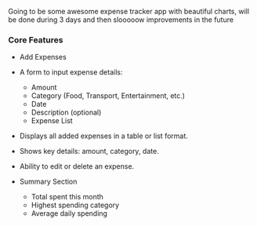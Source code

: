 Going to be some awesome expense tracker app with beautiful charts, will be done during 3 days and then slooooow improvements in the future

### Core Features
* Add Expenses

* A form to input expense details:
  * Amount
  * Category (Food, Transport, Entertainment, etc.)
  * Date
  * Description (optional)
  * Expense List

* Displays all added expenses in a table or list format.
* Shows key details: amount, category, date.
* Ability to edit or delete an expense.

* Summary Section
  * Total spent this month
  * Highest spending category
  * Average daily spending
